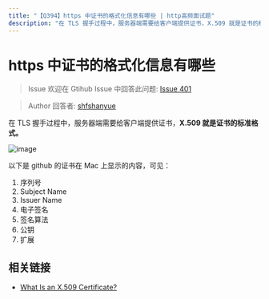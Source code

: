 ```yaml
---
title: "【Q394】https 中证书的格式化信息有哪些 | http高频面试题"
description: "在 TLS 握手过程中，服务器端需要给客户端提供证书，X.509 就是证书的标准格式。以下是 github 的证书在 Mac 上显示的内容，可见：序列号、Subject Name、Issuer Name、电子签名、签名算法、公钥、扩展。  字节跳动面试题、阿里腾讯面试题、美团小米面试题。"
---
```


# https 中证书的格式化信息有哪些

> Issue
> 欢迎在 Gtihub Issue 中回答此问题: [Issue 401](https://github.com/shfshanyue/Daily-Question/issues/401)

> Author
> 回答者: [shfshanyue](https://github.com/shfshanyue)

在 TLS 握手过程中，服务器端需要给客户端提供证书，**X.509 就是证书的标准格式。**

![image](https://user-images.githubusercontent.com/13389461/90958724-cbae2080-e4c8-11ea-996e-3257721c89fc.png)

以下是 github 的证书在 Mac 上显示的内容，可见：

1. 序列号
1. Subject Name
1. Issuer Name
1. 电子签名
1. 签名算法
1. 公钥
1. 扩展

## 相关链接

- [What Is an X.509 Certificate?](https://www.ssl.com/faqs/what-is-an-x-509-certificate/)
